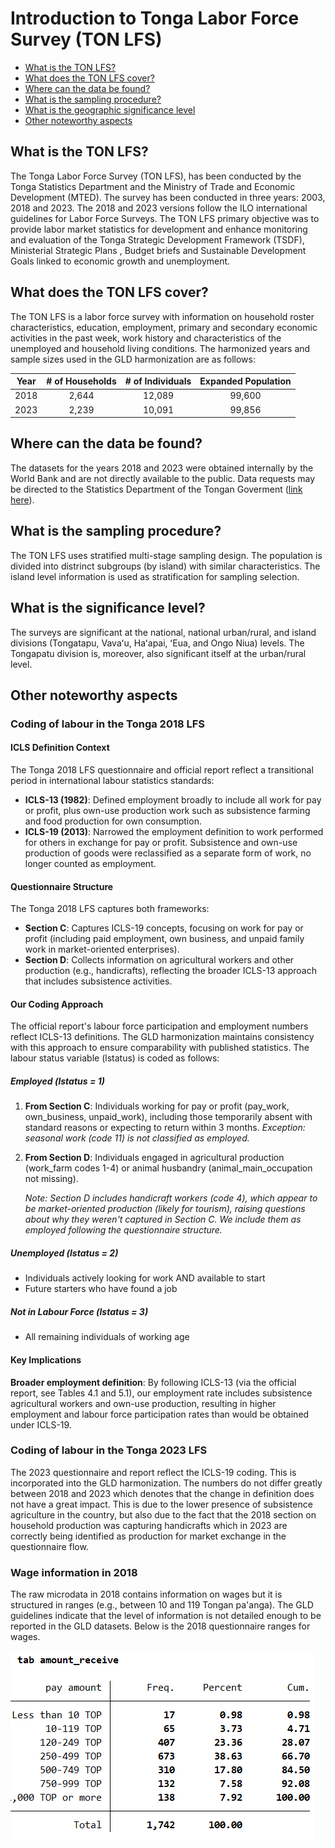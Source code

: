 # Introduction to Tonga Labor Force Survey (TON LFS)

- [What is the TON LFS?](#what-is-the-ton-lfs)
- [What does the TON LFS cover?](#what-does-the-ton-lfs-cover)
- [Where can the data be found?](#where-can-the-data-be-found)
- [What is the sampling procedure?](#what-is-the-sampling-procedure)
- [What is the geographic significance level](#what-is-the-geographic-significance-level)
- [Other noteworthy aspects](#other-noteworthy-aspects)

## What is the TON LFS?

The Tonga Labor Force Survey (TON LFS), has been conducted by the Tonga Statistics Department and the Ministry of Trade and Economic Development (MTED). The survey has been conducted in three years: 2003, 2018 and 2023. The 2018 and 2023 versions follow the ILO international guidelines for Labor Force Surveys. The TON LFS primary objective was to provide labor market statistics for development and enhance monitoring and evaluation of the Tonga Strategic Development Framework (TSDF), Ministerial Strategic Plans , Budget briefs and Sustainable Development Goals linked to economic growth and unemployment.

## What does the TON LFS cover?
The TON LFS is a labor force survey with information on household roster characteristics, education, employment, primary and secondary economic activities in the past week, work history and characteristics of the unemployed and household living conditions. The harmonized years and sample sizes used in the GLD harmonization are as follows:

| **Year** | **# of Households** | **# of Individuals** | **Expanded Population** |
| :------: | :-------:		     | :-------:	 	    | :-------:	 	          |
| 2018     | 2,644               | 12,089               | 99,600                  |
| 2023     | 2,239               | 10,091               | 99,856                  |

## Where can the data be found?
The datasets for the years 2018 and 2023 were obtained internally by the World Bank and are not directly available to the public. Data requests may be directed to the Statistics Department of the Tongan Goverment ([link here](https://tongastats.gov.to/statistics/8091-2/)). 

## What is the sampling procedure?
The TON LFS uses stratified multi-stage sampling design. The population is divided into distrinct subgroups (by island) with similar characteristics. The island level information is used as stratification for sampling selection.

## What is the significance level?

The surveys are significant at the national, national urban/rural, and island divisions (Tongatapu, Vavaʻu, Haʻapai, ʻEua, and Ongo Niua) levels. The Tongapatu division is, moreover, also significant itself at the urban/rural level. 

## Other noteworthy aspects

### Coding of labour in the Tonga 2018 LFS

#### ICLS Definition Context

The Tonga 2018 LFS questionnaire and official report reflect a transitional period in international labour statistics standards:

- **ICLS-13 (1982)**: Defined employment broadly to include all work for pay or profit, plus own-use production work such as subsistence farming and food production for own consumption.
- **ICLS-19 (2013)**: Narrowed the employment definition to work performed for others in exchange for pay or profit. Subsistence and own-use production of goods were reclassified as a separate form of work, no longer counted as employment.

#### Questionnaire Structure

The Tonga 2018 LFS captures both frameworks:

- **Section C**: Captures ICLS-19 concepts, focusing on work for pay or profit (including paid employment, own business, and unpaid family work in market-oriented enterprises).
- **Section D**: Collects information on agricultural workers and other production (e.g., handicrafts), reflecting the broader ICLS-13 approach that includes subsistence activities.

#### Our Coding Approach

The official report's labour force participation and employment numbers reflect ICLS-13 definitions. The GLD harmonization maintains consistency with this approach to ensure comparability with published statistics. The labour status variable (lstatus) is coded as follows:

##### Employed (lstatus = 1)
1. **From Section C**: Individuals working for pay or profit (pay_work, own_business, unpaid_work), including those temporarily absent with standard reasons or expecting to return within 3 months. *Exception: seasonal work (code 11) is not classified as employed.*

2. **From Section D**: Individuals engaged in agricultural production (work_farm codes 1-4) or animal husbandry (animal_main_occupation not missing).

   *Note: Section D includes handicraft workers (code 4), which appear to be market-oriented production (likely for tourism), raising questions about why they weren't captured in Section C. We include them as employed following the questionnaire structure.*

##### Unemployed (lstatus = 2)
- Individuals actively looking for work AND available to start
- Future starters who have found a job

##### Not in Labour Force (lstatus = 3)
- All remaining individuals of working age

#### Key Implications

**Broader employment definition**: By following ICLS-13 (via the official report, see Tables 4.1 and 5.1), our employment rate includes subsistence agricultural workers and own-use production, resulting in higher employment and labour force participation rates than would be obtained under ICLS-19.

### Coding of labour in the Tonga 2023 LFS

The 2023 questionnaire and report reflect the ICLS-19 coding. This is incorporated into the GLD harmonization. The numbers do not differ greatly between 2018 and 2023 which denotes that the change in definition does not have a great impact. This is due to the lower presence of subsistence agriculture in the country, but also due to the fact that the 2018 section on household production was capturing handicrafts which in 2023 are correctly being identified as production for market exchange in the questionnaire flow. 

### Wage information in 2018
The raw microdata in 2018 contains information on wages but it is structured in ranges (e.g., between 10 and 119 Tongan pa'anga). The GLD guidelines indicate that the level of information is not detailed enough to be reported in the GLD datasets. Below is the 2018 questionnaire ranges for wages. 

![git](<Support/B - Country Survey Details/TON/utilities/git_1.png>)








